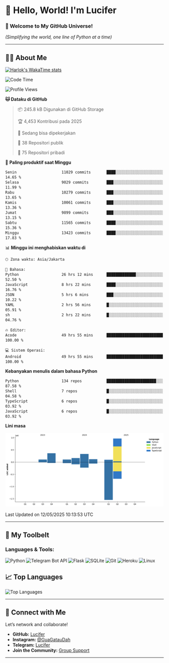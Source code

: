 # 👋 Hello, World! I'm Lucifer 

### 🚀 Welcome to My GitHub Universe!  
*(Simplifying the world, one line of Python at a time)*  

---

## 🧑‍💻 About Me


[![Harlok's WakaTime stats](https://github-readme-stats.vercel.app/api/wakatime?username=LuciferReborns)](https://github.com/jonesroot/github-readme-stats)


<!--START_SECTION:waka-->
![Code Time](http://img.shields.io/badge/Code%20Time-170%20hrs%2028%20mins-blue)

![Profile Views](http://img.shields.io/badge/Profil%20dilihat-7-blue)

**🐱 Dataku di GitHub** 

> 📦 245.8 kB Digunakan di GitHub Storage 
 > 
> 🏆 4,453 Kontribusi pada 2025
 > 
> 💼 Sedang bisa dipekerjakan
 > 
> 📜 38 Repositori publik 
 > 
> 🔑 75 Repositori pribadi 
 > 
📅 **Paling produktif saat Minggu** 

```text
Senin                    11029 commits       ████░░░░░░░░░░░░░░░░░░░░░   14.65 % 
Selasa                   9029 commits        ███░░░░░░░░░░░░░░░░░░░░░░   11.99 % 
Rabu                     10279 commits       ███░░░░░░░░░░░░░░░░░░░░░░   13.65 % 
Kamis                    10061 commits       ███░░░░░░░░░░░░░░░░░░░░░░   13.36 % 
Jumat                    9899 commits        ███░░░░░░░░░░░░░░░░░░░░░░   13.15 % 
Sabtu                    11565 commits       ████░░░░░░░░░░░░░░░░░░░░░   15.36 % 
Minggu                   13423 commits       ████░░░░░░░░░░░░░░░░░░░░░   17.83 % 
```


📊 **Minggu ini menghabiskan waktu di** 

```text
🕑︎ Zona waktu: Asia/Jakarta

💬 Bahasa: 
Python                   26 hrs 12 mins      █████████████░░░░░░░░░░░░   52.50 % 
JavaScript               8 hrs 22 mins       ████░░░░░░░░░░░░░░░░░░░░░   16.76 % 
JSON                     5 hrs 6 mins        ███░░░░░░░░░░░░░░░░░░░░░░   10.22 % 
YAML                     2 hrs 56 mins       █░░░░░░░░░░░░░░░░░░░░░░░░   05.91 % 
sh                       2 hrs 22 mins       █░░░░░░░░░░░░░░░░░░░░░░░░   04.76 % 

🔥 Editor: 
Acode                    49 hrs 55 mins      █████████████████████████   100.00 % 

💻 Sistem Operasi: 
Android                  49 hrs 55 mins      █████████████████████████   100.00 % 
```

**Kebanyakan menulis dalam bahasa Python** 

```text
Python                   134 repos           ██████████████████████░░░   87.58 % 
Shell                    7 repos             █░░░░░░░░░░░░░░░░░░░░░░░░   04.58 % 
TypeScript               6 repos             █░░░░░░░░░░░░░░░░░░░░░░░░   03.92 % 
JavaScript               6 repos             █░░░░░░░░░░░░░░░░░░░░░░░░   03.92 % 
```



**Lini masa**

![Lines of Code chart](https://raw.githubusercontent.com/jonesroot/jonesroot/main/assets/bar_graph.png)


 Last Updated on 12/05/2025 10:13:53 UTC
<!--END_SECTION:waka-->

---


## 🧰 My Toolbelt  

### Languages & Tools:  
![Python](https://img.shields.io/badge/-Python-3776AB?style=flat-square&logo=python&logoColor=white) ![Telegram Bot API](https://img.shields.io/badge/-Telegram%20Bot%20API-2CA5E0?style=flat-square&logo=telegram&logoColor=white) ![Flask](https://img.shields.io/badge/-Flask-000000?style=flat-square&logo=flask&logoColor=white) ![SQLite](https://img.shields.io/badge/-SQLite-003B57?style=flat-square&logo=sqlite&logoColor=white) ![Git](https://img.shields.io/badge/-Git-F05032?style=flat-square&logo=git&logoColor=white) ![Heroku](https://img.shields.io/badge/-Heroku-430098?style=flat-square&logo=heroku&logoColor=white) ![Linux](https://img.shields.io/badge/-Linux-FCC624?style=flat-square&logo=linux&logoColor=black)  


## 📈 Top Languages

![Top Languages](https://github-readme-stats.vercel.app/api/top-langs/?username=jonesroot&layout=compact&theme=tokyonight)  

---


## 🔗 Connect with Me  

Let’s network and collaborate!  
- **GitHub:** [Lucifer](https://github.com/jonesroot/jonesroot/blob/main/README.md)  
- **Instagram:** [@GuaGatauDah](https://instagram.com/guagataudah)  
- **Telegram:** [Lucifer](https://t.me/LuciferReborns)  
- **Join the Community:** [Group Support](https://t.me/GokilSupport)

---
